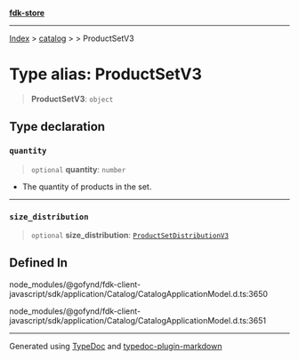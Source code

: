 [**fdk-store**](../../../README.md)
***

[Index](../../../API.md) > [catalog](../../README.md) > [<internal>](../README.md) > ProductSetV3

# Type alias: ProductSetV3

> **ProductSetV3**: `object`

## Type declaration

### `quantity`

> `optional` **quantity**: `number`

- The quantity of products in the set.

***

### `size_distribution`

> `optional` **size\_distribution**: [`ProductSetDistributionV3`](type-alias.ProductSetDistributionV3.md)

## Defined In

node\_modules/@gofynd/fdk-client-javascript/sdk/application/Catalog/CatalogApplicationModel.d.ts:3650

node\_modules/@gofynd/fdk-client-javascript/sdk/application/Catalog/CatalogApplicationModel.d.ts:3651

***
Generated using [TypeDoc](https://typedoc.org/) and [typedoc-plugin-markdown](https://www.npmjs.com/package/typedoc-plugin-markdown)
